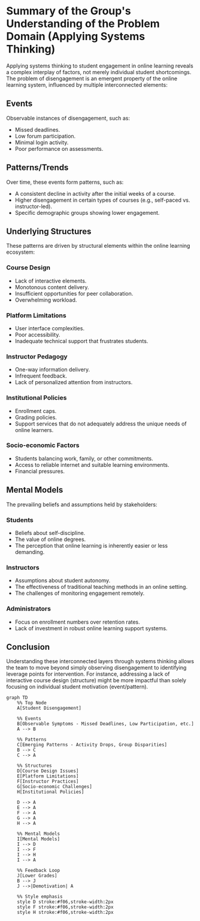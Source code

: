 # Summary of the Group's Understanding of the Problem Domain (Applying Systems Thinking)

Applying systems thinking to student engagement in online learning reveals a
complex interplay of factors, not merely individual student shortcomings. The
problem of disengagement is an emergent property of the online learning system,
influenced by multiple interconnected elements:

## Events

Observable instances of disengagement, such as:

- Missed deadlines.
- Low forum participation.
- Minimal login activity.
- Poor performance on assessments.

## Patterns/Trends

Over time, these events form patterns, such as:

- A consistent decline in activity after the initial weeks of a course.
- Higher disengagement in certain types of courses (e.g., self-paced vs. instructor-led).
- Specific demographic groups showing lower engagement.

## Underlying Structures

These patterns are driven by structural elements within the online learning ecosystem:

### Course Design

- Lack of interactive elements.
- Monotonous content delivery.
- Insufficient opportunities for peer collaboration.
- Overwhelming workload.

### Platform Limitations

- User interface complexities.
- Poor accessibility.
- Inadequate technical support that frustrates students.

### Instructor Pedagogy

- One-way information delivery.
- Infrequent feedback.
- Lack of personalized attention from instructors.

### Institutional Policies

- Enrollment caps.
- Grading policies.
- Support services that do not adequately address the unique needs of online learners.

### Socio-economic Factors

- Students balancing work, family, or other commitments.
- Access to reliable internet and suitable learning environments.
- Financial pressures.

## Mental Models

The prevailing beliefs and assumptions held by stakeholders:

### Students

- Beliefs about self-discipline.
- The value of online degrees.
- The perception that online learning is inherently easier or less demanding.

### Instructors

- Assumptions about student autonomy.
- The effectiveness of traditional teaching methods in an online setting.
- The challenges of monitoring engagement remotely.

### Administrators

- Focus on enrollment numbers over retention rates.
- Lack of investment in robust online learning support systems.

## Conclusion

Understanding these interconnected layers through systems thinking allows the
team to move beyond simply observing disengagement to identifying leverage
points for intervention. For instance, addressing a lack of interactive course
design (structure) might be more impactful than solely focusing on individual
student motivation (event/pattern).

```mermaid
graph TD
    %% Top Node
    A[Student Disengagement]

    %% Events
    B[Observable Symptoms - Missed Deadlines, Low Participation, etc.]
    A --> B

    %% Patterns
    C[Emerging Patterns - Activity Drops, Group Disparities]
    B --> C
    C --> A

    %% Structures
    D[Course Design Issues]
    E[Platform Limitations]
    F[Instructor Practices]
    G[Socio-economic Challenges]
    H[Institutional Policies]

    D --> A
    E --> A
    F --> A
    G --> A
    H --> A

    %% Mental Models
    I[Mental Models]
    I --> D
    I --> F
    I --> H
    I --> A

    %% Feedback Loop
    J[Lower Grades]
    B --> J
    J -->|Demotivation| A

    %% Style emphasis
    style D stroke:#f06,stroke-width:2px
    style F stroke:#f06,stroke-width:2px
    style H stroke:#f06,stroke-width:2px

```
